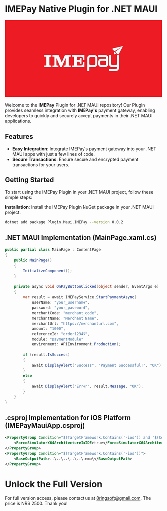 
# IMEPay Native Plugin for .NET MAUI

![IMEPay](https://raw.githubusercontent.com/samirgcofficial/IMEPAYMauiApp/main/Images/ImePay.png)

Welcome to the **IMEPay** Plugin for .NET MAUI repository! Our Plugin provides seamless integration with **IMEPay's** payment gateway, enabling developers to quickly and securely accept payments in their .NET MAUI applications.

## Features

- **Easy Integration**: Integrate IMEPay's payment gateway into your .NET MAUI apps with just a few lines of code.
- **Secure Transactions**: Ensure secure and encrypted payment transactions for your users.

## Getting Started

To start using the IMEPay Plugin in your .NET MAUI project, follow these simple steps:

**Installation**: Install the IMEPay Plugin NuGet package in your .NET MAUI project. 

   ```sh
   dotnet add package Plugin.Maui.IMEPay --version 0.0.2
   ```


## .NET MAUI Implementation (MainPage.xaml.cs)

```csharp
public partial class MainPage : ContentPage
{
    public MainPage()
    {
        InitializeComponent();
    }

    private async void OnPayButtonClicked(object sender, EventArgs e)
    {
        var result = await IMEPayService.StartPaymentAsync(
            userName: "your_username", 
            password: "your_password",
            merchantCode: "merchant_code",
            merchantName: "Merchant Name",
            merchantUrl: "https://merchanturl.com",
            amount: "1000",
            referenceId: "order12345",
            module: "paymentModule",
            environment: APIEnvironment.Production);

        if (result.IsSuccess)
        {
            await DisplayAlert("Success", "Payment Successful!", "OK");
        }
        else
        {
            await DisplayAlert("Error", result.Message, "OK");
        }
    }
}
```

## .csproj Implementation for iOS Platform (IMEPayMauiApp.csproj)

```xml
<PropertyGroup Condition="$(TargetFramework.Contains('-ios')) and '$(Configuration)' == 'Debug'">
    <ForceSimulatorX64ArchitectureInIDE>true</ForceSimulatorX64ArchitectureInIDE>
</PropertyGroup>
<PropertyGroup Condition="$(TargetFramework.Contains('-ios'))">
	<BaseOutputPath>..\..\..\..\..\temp\</BaseOutputPath>
</PropertyGroup>
```

# Unlock the Full Version
For full version access, please contact us at 8ringsoft@gmail.com. The price is NRS 2500. Thank you!

